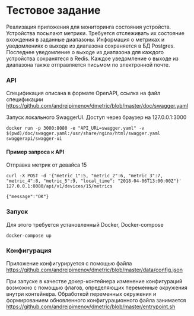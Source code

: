 # Тестовое задание

Реализация приложения для мониторинга состояния устройств. Устройства посылают метрики. Требуется отслеживать их состояние вхождения в заданные диапазоны.
Информация о метриках и уведомлениях о выходе из диапазона сохраняется в БД Postgres.
Последнее уведомление о выходе из диапазона для каждого устройства сохранятеся в Redis.
Каждое уведомление о выходе из диапазона также отправляется письмом по электронной почте.

### API

Спецификация описана в формате OpenAPI, ссылка на файл спецификации <https://github.com/andreipimenov/dmetric/blob/master/doc/swagger.yaml>

Запуск локального SwaggerUI. Доступ через браузер на 127.0.0.1:3000
```
docker run -p 3000:8080 -e "API_URL=swagger.yaml" -v $(pwd)/doc/swagger.yaml:/usr/share/nginx/html/swagger.yaml swaggerapi/swagger-ui
```

#### Пример запроса к API
Отправка метрик от девайса 15
```
curl -X POST -d '{"metric_1":5, "metric_2":6, "metric_3":7, "metric_4":8, "metric_5":9, "local_time": "2018-04-06T13:00:00Z"}' 127.0.0.1:8080/api/v1/devices/15/metrics

{"message":"OK"}
```

### Запуск

Для этого требуется установленный Docker, Docker-compose

```
docker-compose up
```

### Конфигурация

Приложение конфигурируется с помощью файла <https://github.com/andreipimenov/dmetric/blob/master/data/config.json>

При запуске в качестве докер-контейнера изменение конфигураций возможно с помощью флагов, определяющих переменные окружения внутри контейнера. Обработкой переменных окружения и формированием обновленного конфигурационного файла занимается <https://github.com/andreipimenov/dmetric/blob/master/entrypoint.sh>